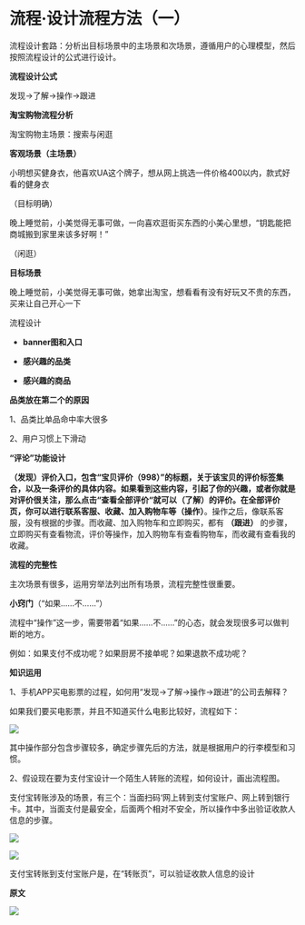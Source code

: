 # 流程·设计流程方法（一）

流程设计套路：分析出目标场景中的主场景和次场景，遵循用户的心理模型，然后按照流程设计的公式进行设计。

**流程设计公式**

发现→了解→操作→跟进

**淘宝购物流程分析**

淘宝购物主场景：搜索与闲逛

**客观场景（主场景）**

小明想买健身衣，他喜欢UA这个牌子，想从网上挑选一件价格400以内，款式好看的健身衣

（目标明确）

晚上睡觉前，小美觉得无事可做，一向喜欢逛街买东西的小美心里想，“钥匙能把商城搬到家里来该多好啊！”

（闲逛）

**目标场景**

晚上睡觉前，小美觉得无事可做，她拿出淘宝，想看看有没有好玩又不贵的东西，买来让自己开心一下

流程设计

*   **banner图和入口**

*   **感兴趣的品类**

*   **感兴趣的商品**

**品类放在第二个的原因**

1、品类比单品命中率大很多

2、用户习惯上下滑动

**“评论”功能设计**

**（发现）**评价入口，包含“宝贝评价（998）”的标题，关于该宝贝的评价标签集合，以及一条评价的具体内容。如果看到这些内容，引起了你的兴趣，或者你就是对评价很关注，那么点击“查看全部评价“就可以**（了解）**的评价。在全部评价页，你可以进行联系客服、收藏、加入购物车等**（操作）**。操作之后，像联系客服，没有根据的步骤。而收藏、加入购物车和立即购买，都有 **（跟进）** 的步骤，立即购买有查看物流，评价等操作，加入购物车有查看购物车，而收藏有查看我的收藏。

**流程的完整性**

主次场景有很多，运用穷举法列出所有场景，流程完整性很重要。

**小窍门**（“如果……不……”）

流程中“操作”这一步，需要带着“如果……不……”的心态，就会发现很多可以做判断的地方。

例如：如果支付不成功呢？如果厨房不接单呢？如果退款不成功呢？

**知识运用**

1、手机APP买电影票的过程，如何用“发现→了解→操作→跟进”的公司去解释？

如果我们要买电影票，并且不知道买什么电影比较好，流程如下：

![](https://qhdtc.oss-cn-chengdu.aliyuncs.com/obsidian/597012c10346c997d7b0f0518d7b6406_Svu_nSdnJX.png)

其中操作部分包含步骤较多，确定步骤先后的方法，就是根据用户的行李模型和习惯。

2、假设现在要为支付宝设计一个陌生人转账的流程，如何设计，画出流程图。

支付宝转账涉及的场景，有三个：当面扫码‘网上转到支付宝账户、网上转到银行卡。其中，当面支付是最安全，后面两个相对不安全，所以操作中多出验证收款人信息的步骤。

![](https://qhdtc.oss-cn-chengdu.aliyuncs.com/obsidian/877ab9abe8b2da3c04ba5f2c0cbcc473_JH79QbhAK6.png)

![](https://qhdtc.oss-cn-chengdu.aliyuncs.com/obsidian/2d392401508cdc042e4112c5e98ec939_bmuBuTT40q.jpeg)

支付宝转账到支付宝账户是，在“转账页”，可以验证收款人信息的设计

**原文**

![](https://qhdtc.oss-cn-chengdu.aliyuncs.com/obsidian/d530227af0e18260193529b2d5b7cd72_E9BClfggi_.png)
